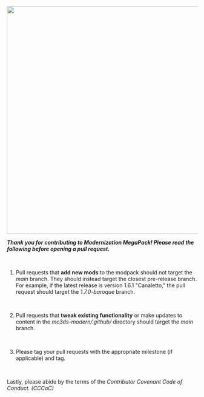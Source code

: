<div align=center><img src="https://raw.githubusercontent.com/wyndchyme/mc3ds-modern/refs/heads/main/.github/icons/logo.png" style="width: 600px"></div>

<i><b>Thank you for contributing to Modernization MegaPack! Please read the following before opening a pull request.</b></i>

<br>

1. Pull requests that __add new mods__ to the modpack should not target the <i>main</i> branch. They should instead target the closest pre-release branch. For example, if the latest release is version 1.6.1 "Canaletto," the pull request should target the <i>1.7.0-baroque</i> branch.

<br>

2. Pull requests that __tweak existing functionality__ or make updates to content in the <i>mc3ds-modern/.github/</i> directory should target the <i>main</i> branch.

<br>

3. Please tag your pull requests with the appropriate milestone (if applicable) and tag.

<br>

Lastly, please abide by the terms of the <i>Contributor Covenant Code of Conduct. (CCCoC)</i>
